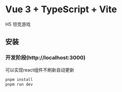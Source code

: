 # Vue 3 + TypeScript + Vite

H5 坦克游戏

## 安装

### 开发阶段(http://localhost:3000)

可以实现react组件不刷新自动更新

```javascript
pnpm install
pnpm run dev  
```
